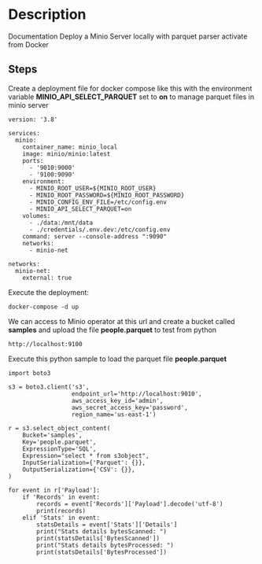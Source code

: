 # Description
Documentation Deploy a Minio Server locally with parquet parser activate from Docker

## Steps

Create a deployment file for docker compose like this with the environment variable **MINIO_API_SELECT_PARQUET** set to **on** to manage parquet files in minio server

```shell
version: '3.8'

services:
  minio:
    container_name: minio_local
    image: minio/minio:latest
    ports:
      - '9010:9000'
      - '9100:9090'
    environment:
      - MINIO_ROOT_USER=${MINIO_ROOT_USER}
      - MINIO_ROOT_PASSWORD=${MINIO_ROOT_PASSWORD}
      - MINIO_CONFIG_ENV_FILE=/etc/config.env
      - MINIO_API_SELECT_PARQUET=on
    volumes:
      - ./data:/mnt/data
      - ./credentials/.env.dev:/etc/config.env
    command: server --console-address ":9090"
    networks:
      - minio-net

networks:
  minio-net:
    external: true
```

Execute the deployment:

```shell
docker-compose -d up
```

We can access to Minio operator at this url and create a bucket called **samples** and upload the file **people.parquet** to test from python

```shell
http://localhost:9100

```

Execute this python sample to load the parquet file **people.parquet**

```shell
import boto3

s3 = boto3.client('s3',
                  endpoint_url='http://localhost:9010',
                  aws_access_key_id='admin',
                  aws_secret_access_key='password',
                  region_name='us-east-1')

r = s3.select_object_content(
    Bucket='samples',
    Key='people.parquet',
    ExpressionType='SQL',
    Expression="select * from s3object",
    InputSerialization={'Parquet': {}},
    OutputSerialization={'CSV': {}},
)

for event in r['Payload']:
    if 'Records' in event:
        records = event['Records']['Payload'].decode('utf-8')
        print(records)
    elif 'Stats' in event:
        statsDetails = event['Stats']['Details']
        print("Stats details bytesScanned: ")
        print(statsDetails['BytesScanned'])
        print("Stats details bytesProcessed: ")
        print(statsDetails['BytesProcessed'])
```
